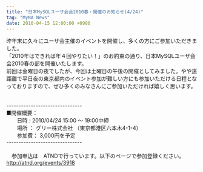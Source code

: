 ```yaml
---
title: "日本MySQLユーザ会会2010春・開催のお知らせ(4/24)"
tag: "MyNA News"
date: 2010-04-15 12:00:00 +0900
---
```


昨年末に久々にユーザ会主催のイベントを開催し、多くの方にご参加いただきました。<br>
「2010年はできれば年４回やりたい！」のお約束の通り、日本MySQLユーザ会会2010春の部を開催いたします。<br>
前回は金曜日の夜でしたが、今回は土曜日の午後の開催としてみました。やや遠距離で平日夜の東京都内のイベント参加が難しい方にも参加いただける日程となっておりますので、ぜひ多くのみなさんにご参加いただければ嬉しく思います。<br>
<br>
<br>
-------------------------------<br>
■開催概要：<br>
　　日時 :    2010/04/24 15:00 〜 19:00中締<br>
　　場所 ：    グリー株式会社 （東京都港区六本木4-1-4）<br>
　　参加費： 3,000円を予定<br>
-------------------------------<br>
<br>
　参加申込は　ATNDで行っています。以下のページで参加登録ください。<br>
http://atnd.org/events/3918<br>
<br>
<br>
<br>
<br>
